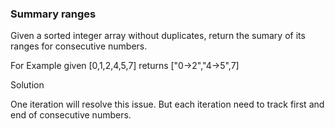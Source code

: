 ### Summary ranges

Given a sorted integer array without duplicates, return the sumary of its ranges for consecutive numbers.

For Example given [0,1,2,4,5,7] returns ["0->2","4->5",7]

Solution

One iteration will resolve this issue. But each iteration need to track first and end of consecutive numbers.
 

